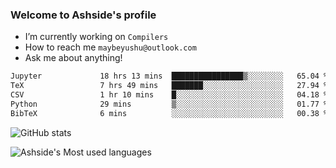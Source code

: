 ### Welcome to Ashside's profile

- I’m currently working on `Compilers`
- How to reach me `maybeyushu@outlook.com`
- Ask me about anything!

<!--START_SECTION:waka-->

```txt
Jupyter             18 hrs 13 mins  ████████████████▒░░░░░░░░   65.04 %
TeX                 7 hrs 49 mins   ███████░░░░░░░░░░░░░░░░░░   27.94 %
CSV                 1 hr 10 mins    █░░░░░░░░░░░░░░░░░░░░░░░░   04.18 %
Python              29 mins         ▒░░░░░░░░░░░░░░░░░░░░░░░░   01.77 %
BibTeX              6 mins          ░░░░░░░░░░░░░░░░░░░░░░░░░   00.38 %
```

<!--END_SECTION:waka-->

![GitHub stats](https://github-readme-stats.vercel.app/api?username=Ashside)

![Ashside's Most used languages](https://github-readme-stats.vercel.app/api/top-langs/?username=Ashside&layout=compact&hide_border=true&langs_count=10)


